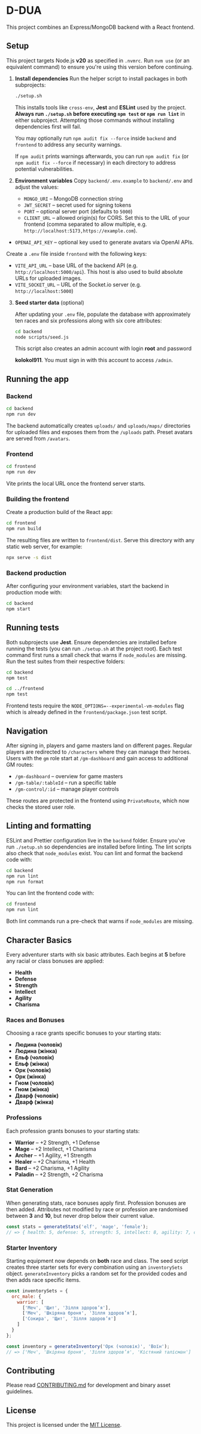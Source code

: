 # D-DUA

This project combines an Express/MongoDB backend with a React frontend.

## Setup

This project targets Node.js **v20** as specified in `.nvmrc`. Run
`nvm use` (or an equivalent command) to ensure you're using this
version before continuing.

1. **Install dependencies**
   Run the helper script to install packages in both subprojects:

   ```bash
   ./setup.sh
   ```

   This installs tools like `cross-env`, **Jest** and **ESLint** used by the
   project. **Always run `./setup.sh` before executing `npm test` or
   `npm run lint`** in either subproject. Attempting those commands without
   installing dependencies first will fail.

   You may optionally run `npm audit fix --force` inside `backend` and
   `frontend` to address any security warnings.

   If `npm audit` prints warnings afterwards, you can run `npm audit fix`
   (or `npm audit fix --force` if necessary) in each directory to address
   potential vulnerabilities.

2. **Environment variables**
   Copy `backend/.env.example` to `backend/.env` and adjust the values:
   - `MONGO_URI` – MongoDB connection string
   - `JWT_SECRET` – secret used for signing tokens
   - `PORT` – optional server port (defaults to `5000`)
   - `CLIENT_URL` – allowed origin(s) for CORS. Set this to the URL of your frontend (comma separated to allow multiple, e.g. `http://localhost:5173,https://example.com`).
  - `OPENAI_API_KEY` – optional key used to generate avatars via OpenAI APIs.

   Create a `.env` file inside `frontend` with the following keys:
   - `VITE_API_URL` – base URL of the backend API (e.g. `http://localhost:5000/api`).
     This host is also used to build absolute URLs for uploaded images.
   - `VITE_SOCKET_URL` – URL of the Socket.io server (e.g. `http://localhost:5000`)

3. **Seed starter data** (optional)

   After updating your `.env` file, populate the database with approximately
   ten races and six professions along with six core attributes:

   ```bash
   cd backend
   node scripts/seed.js
   ```

   This script also creates an admin account with login **root** and password

   **kolokol911**. You must sign in with this account to access `/admin`.

## Running the app

### Backend

```bash
cd backend
npm run dev
```

The backend automatically creates `uploads/` and `uploads/maps/` directories for uploaded files and exposes them from the `/uploads` path. Preset avatars are served from `/avatars`.

### Frontend

```bash
cd frontend
npm run dev
```

Vite prints the local URL once the frontend server starts.

### Building the frontend

Create a production build of the React app:

```bash
cd frontend
npm run build
```

The resulting files are written to `frontend/dist`. Serve this directory with
any static web server, for example:

```bash
npx serve -s dist
```

### Backend production

After configuring your environment variables, start the backend in production
mode with:

```bash
cd backend
npm start
```

## Running tests

Both subprojects use **Jest**. Ensure dependencies are installed before running
the tests (you can run `./setup.sh` at the project root). Each test command
first runs a small check that warns if `node_modules` are missing. Run the test
suites from their respective folders:

```bash
cd backend
npm test

cd ../frontend
npm test
```

Frontend tests require the `NODE_OPTIONS=--experimental-vm-modules` flag which
is already defined in the `frontend/package.json` test script.

## Navigation

After signing in, players and game masters land on different pages. Regular players
are redirected to `/characters` where they can manage their heroes. Users with the
`gm` role start at `/gm-dashboard` and gain access to additional GM routes:

- `/gm-dashboard` – overview for game masters
- `/gm-table/:tableId` – run a specific table
- `/gm-control/:id` – manage player controls

These routes are protected in the frontend using `PrivateRoute`, which now checks
the stored user role.

## Linting and formatting

ESLint and Prettier configuration live in the `backend` folder. Ensure you've run
`./setup.sh` so dependencies are installed before linting. The lint scripts also
check that `node_modules` exist. You can lint and format the backend code with:

```bash
cd backend
npm run lint
npm run format
```

You can lint the frontend code with:

```bash
cd frontend
npm run lint
```
Both lint commands run a pre-check that warns if `node_modules` are missing.

## Character Basics

Every adventurer starts with six basic attributes. Each begins at **5** before
any racial or class bonuses are applied:

- **Health**
- **Defense**
- **Strength**
- **Intellect**
- **Agility**
- **Charisma**

### Races and Bonuses

Choosing a race grants specific bonuses to your starting stats:

- **Людина (чоловік)**
- **Людина (жінка)**
- **Ельф (чоловік)**
- **Ельф (жінка)**
- **Орк (чоловік)**
- **Орк (жінка)**
- **Гном (чоловік)**
- **Гном (жінка)**
- **Дварф (чоловік)**
- **Дварф (жінка)**

### Professions

Each profession grants bonuses to your starting stats:

- **Warrior** – +2 Strength, +1 Defense
- **Mage** – +2 Intellect, +1 Charisma
- **Archer** – +1 Agility, +1 Strength
- **Healer** – +2 Charisma, +1 Health
- **Bard** – +2 Charisma, +1 Agility
- **Paladin** – +2 Strength, +2 Charisma

### Stat Generation

When generating stats, race bonuses apply first. Profession bonuses are then
added. Attributes not modified by race or profession are randomised between
**3** and **10**, but never drop below their current value.

```js
const stats = generateStats('elf', 'mage', 'female');
// => { health: 5, defense: 5, strength: 5, intellect: 8, agility: 7, charisma: 6 }
```

### Starter Inventory

Starting equipment now depends on **both** race and class. The seed script
creates three starter sets for every combination using an `inventorySets`
object. `generateInventory` picks a random set for the provided codes and then
adds race specific items.

```js
const inventorySets = {
  orc_male: {
    warrior: [
      ['Меч', 'Щит', 'Зілля здоров’я'],
      ['Меч', 'Шкіряна броня', 'Зілля здоров’я'],
      ['Сокира', 'Щит', 'Зілля здоров’я']
    ]
  }
};

const inventory = generateInventory('Орк (чоловік)', 'Воїн');
// => ['Меч', 'Шкіряна броня', 'Зілля здоров’я', 'Кістяний талісман']
```

## Contributing

Please read [CONTRIBUTING.md](CONTRIBUTING.md) for development and binary asset guidelines.

## License

This project is licensed under the [MIT License](LICENSE).
